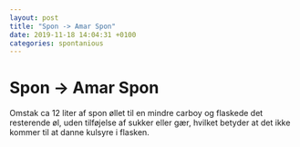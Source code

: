 ```yaml
---
layout: post
title: "Spon -> Amar Spon"
date: 2019-11-18 14:04:31 +0100
categories: spontanious
---
```


# Spon -> Amar Spon

Omstak ca 12 liter af spon øllet til en mindre carboy og flaskede det resterende øl, uden tilføjelse af sukker eller
gær, hvilket betyder at det ikke kommer til at danne kulsyre i flasken.
